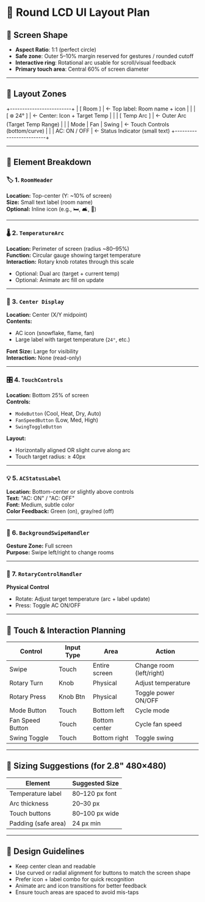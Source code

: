 # 📐 Round LCD UI Layout Plan

## 📱 Screen Shape

- **Aspect Ratio**: 1:1 (perfect circle)
- **Safe zone**: Outer 5–10% margin reserved for gestures / rounded cutoff
- **Interactive ring**: Rotational arc usable for scroll/visual feedback
- **Primary touch area**: Central 60% of screen diameter

---

## 🧭 Layout Zones

+-------------------------+
| [ Room ] | ← Top label: Room name + icon
| |
| [ ❄️ 24° ] | ← Center: Icon + Target Temp
| |
| [ Temp Arc ] | ← Outer Arc (Target Temp Range)
| |
| Mode | Fan | Swing | ← Touch Controls (bottom/curve)
| |
| AC: ON / OFF | ← Status Indicator (small text)
+-------------------------+

---

## 📌 Element Breakdown

### 🏷️ 1. `RoomHeader`  
**Location:** Top-center (Y: ~10% of screen)  
**Size:** Small text label (room name)  
**Optional:** Inline icon (e.g., 🛏️, 🛋️, 🧒)

---

### 🌡️ 2. `TemperatureArc`  
**Location:** Perimeter of screen (radius ~80–95%)  
**Function:** Circular gauge showing target temperature  
**Interaction:** Rotary knob rotates through this scale

- Optional: Dual arc (target + current temp)
- Optional: Animate arc fill on update

---

### 🔘 3. `Center Display`  
**Location:** Center (X/Y midpoint)  
**Contents:**
- AC icon (snowflake, flame, fan)
- Large label with target temperature (`24°`, etc.)

**Font Size:** Large for visibility  
**Interaction:** None (read-only)

---

### 🎛️ 4. `TouchControls`  
**Location:** Bottom 25% of screen  
**Controls:**
- `ModeButton` (Cool, Heat, Dry, Auto)
- `FanSpeedButton` (Low, Med, High)
- `SwingToggleButton`

**Layout:**
- Horizontally aligned OR slight curve along arc
- Touch target radius: ≥ 40px

---

### 💡 5. `ACStatusLabel`  
**Location:** Bottom-center or slightly above controls  
**Text:** "AC: ON" / "AC: OFF"  
**Font:** Medium, subtle color  
**Color Feedback:** Green (on), gray/red (off)

---

### 🔁 6. `BackgroundSwipeHandler`  
**Gesture Zone:** Full screen  
**Purpose:** Swipe left/right to change rooms

---

### 🔘 7. `RotaryControlHandler`  
**Physical Control**  
- Rotate: Adjust target temperature (arc + label update)
- Press: Toggle AC ON/OFF

---

## 🎯 Touch & Interaction Planning

| Control           | Input Type | Area          | Action                    |
|-------------------|------------|---------------|----------------------------|
| Swipe             | Touch      | Entire screen | Change room (left/right)  |
| Rotary Turn       | Knob       | Physical      | Adjust temperature        |
| Rotary Press      | Knob Btn   | Physical      | Toggle power ON/OFF       |
| Mode Button       | Touch      | Bottom left   | Cycle mode                |
| Fan Speed Button  | Touch      | Bottom center | Cycle fan speed           |
| Swing Toggle      | Touch      | Bottom right  | Toggle swing              |

---

## 🔲 Sizing Suggestions (for 2.8" 480×480)

| Element             | Suggested Size |
|---------------------|----------------|
| Temperature label   | 80–120 px font |
| Arc thickness       | 20–30 px       |
| Touch buttons       | 80–100 px wide |
| Padding (safe area) | 24 px min      |

---

## 🧠 Design Guidelines

- Keep center clean and readable
- Use curved or radial alignment for buttons to match the screen shape
- Prefer icon + label combo for quick recognition
- Animate arc and icon transitions for better feedback
- Ensure touch areas are spaced to avoid mis-taps
